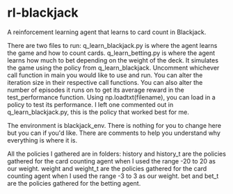 # rl-blackjack
A reinforcement learning agent that learns to card count in Blackjack.

There are two files to run:
q_learn_blackjack.py is where the agent learns the game and how to count cards.
q_learn_betting.py is where the agent learns how much to bet depending on the
weight of the deck. It simulates the game using the policy from q_learn_blackjack.
Uncomment whichever call function in main you would like to use and run.
You can alter the iteration size in their respective call functions.
You can also alter the number of episodes it runs on to get its average reward in
the test_performance function.
Using np.loadtxt(filename), you can load in a policy to test its performance.
I left one commented out in q_learn_blackjack.py, this is the policy that
worked best for me.

The environment is blackjack_env. There is nothing for you to change here but
you can if you'd like. There are comments to help you understand why everything
is where it is.

All the policies I gathered are in folders:
history and history_t are the policies gathered for the card counting agent when
I used the range -20 to 20 as our weight.
weight and weight_t are the policies gathered for the card counting agent when
I used the range -3 to 3 as our weight.
bet and bet_t are the policies gathered for the betting agent.
